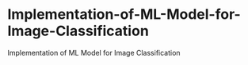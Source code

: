 # Implementation-of-ML-Model-for-Image-Classification
Implementation of ML Model for Image Classification
